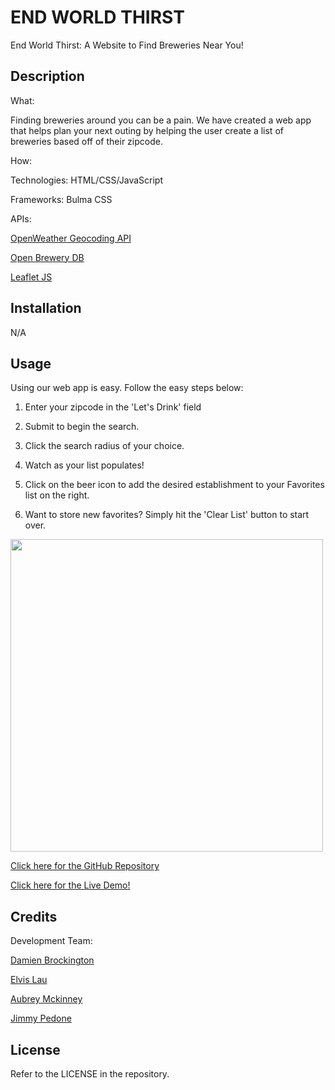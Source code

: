 # END WORLD THIRST

End World Thirst: A Website to Find Breweries Near You!

## Description

What:

Finding breweries around you can be a pain. We have created a web app that helps plan your next outing by helping the user create a list of breweries based off of their zipcode.

How:

Technologies: HTML/CSS/JavaScript

Frameworks: Bulma CSS

APIs:

[OpenWeather Geocoding API](https://openweathermap.org/api/geocoding-api)

[Open Brewery DB](https://www.openbrewerydb.org/documentation)

[Leaflet JS](https://leafletjs.com/)

## Installation

N/A

## Usage

Using our web app is easy. Follow the easy steps below:

1. Enter your zipcode in the 'Let's Drink' field

2. Submit to begin the search.

3. Click the search radius of your choice.

4. Watch as your list populates!

5. Click on the beer icon to add the desired establishment to your Favorites list on the right.

6. Want to store new favorites? Simply hit the 'Clear List' button to start over.

<img src="https://github.com/myrojoylee/end-world-thirst/blob/main/assets/images/wip-project-1.jpg" width = 500px />

<a href="https://github.com/myrojoylee/end-world-thirst">Click here for the GitHub Repository</a>

<a href="https://myrojoylee.github.io/end-world-thirst/">Click here for the Live Demo!</a>

## Credits

Development Team:

[Damien Brockington](https://github.com/damez21)

[Elvis Lau](https://github.com/elvislau74)

[Aubrey Mckinney](https://github.com/shadowasders)

[Jimmy Pedone](https://github.com/JimmyPedone)

## License

Refer to the LICENSE in the repository.
